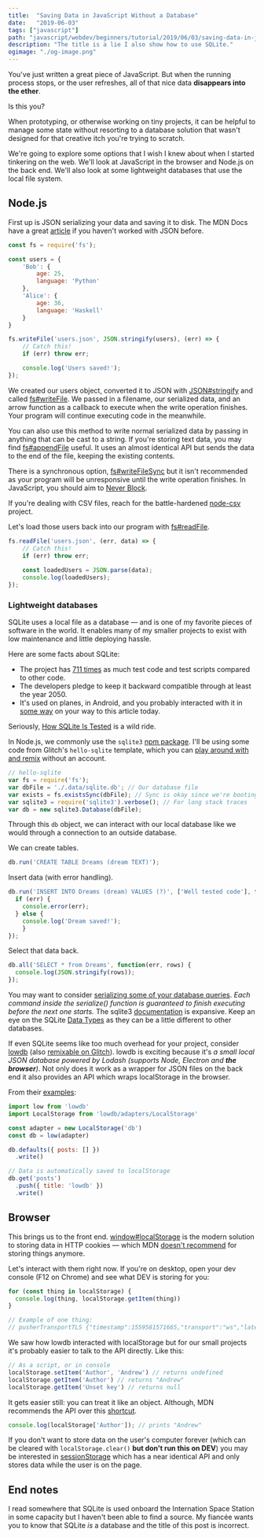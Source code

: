 ```yaml
---
title:  "Saving Data in JavaScript Without a Database"
date:   "2019-06-03"
tags: ["javascript"]
path: "javascript/webdev/beginners/tutorial/2019/06/03/saving-data-in-javascript-without-a-database.html"
description: "The title is a lie I also show how to use SQLite."
ogimage: "./og-image.png"
---
```


You've just written a great piece of JavaScript. But when the running process stops, or the user refreshes, all of that nice data **disappears into the ether**.

Is this you?

When prototyping, or otherwise working on tiny projects, it can be helpful to manage some state without resorting to a database solution that wasn't designed for that creative itch you're trying to scratch.

We're going to explore some options that I wish I knew about when I started tinkering on the web. We'll look at JavaScript in the browser and Node.js on the back end. We'll also look at some lightweight databases that use the local file system.

## Node.js

First up is JSON serializing your data and saving it to disk. The MDN Docs have a great [article](https://developer.mozilla.org/en-US/docs/Learn/JavaScript/Objects/JSON) if you haven't worked with JSON before.

```javascript
const fs = require('fs');

const users = {
    'Bob': {
        age: 25,
        language: 'Python'
    },
    'Alice': {
        age: 36,
        language: 'Haskell'
    }
}

fs.writeFile('users.json', JSON.stringify(users), (err) => {  
    // Catch this!
    if (err) throw err;

    console.log('Users saved!');
});
```

We created our users object, converted it to JSON with [JSON#stringify](https://developer.mozilla.org/en-US/docs/Web/JavaScript/Reference/Global_Objects/JSON/stringify) and called [fs#writeFile](https://nodejs.org/api/fs.html#fs_fs_writefile_file_data_options_callback). We passed in a filename, our serialized data, and an arrow function as a callback to execute when the write operation finishes. Your program will continue executing code in the meanwhile.

You can also use this method to write normal serialized data by passing in anything that can be cast to a string. If you're storing text data, you may find [fs#appendFile](https://nodejs.org/api/fs.html#fs_fs_appendfile_path_data_options_callback) useful. It uses an almost identical API but sends the data to the end of the file, keeping the existing contents.

There is a synchronous option, [fs#writeFileSync](https://nodejs.org/api/fs.html#fs_fs_writefilesync_file_data_options) but it isn't recommended as your program will be unresponsive until the write operation finishes. In JavaScript, you should aim to [Never Block](https://developer.mozilla.org/en-US/docs/Web/JavaScript/EventLoop#Never_blocking).

If you're dealing with CSV files, reach for the battle-hardened [node-csv](https://github.com/adaltas/node-csv) project.

Let's load those users back into our program with [fs#readFile](https://nodejs.org/api/fs.html#fs_fs_readfile_path_options_callback).

```javascript
fs.readFile('users.json', (err, data) => {
    // Catch this!
    if (err) throw err;
  
    const loadedUsers = JSON.parse(data);
    console.log(loadedUsers);
});
```

### Lightweight databases

SQLite uses a local file as a database — and is one of my favorite pieces of software in the world. It enables many of my smaller projects to exist with low maintenance and little deploying hassle.

Here are some facts about SQLite:
- The project has [711 times](https://www.sqlite.org/testing.html) as much test code and test scripts compared to other code.
- The developers pledge to keep it backward compatible through at least the year 2050.
- It's used on planes, in Android, and you probably interacted with it in [some way](https://www.sqlite.org/famous.html) on your way to this article today.

Seriously, [How SQLite Is Tested](https://www.sqlite.org/testing.html) is a wild ride.

In Node.js, we commonly use the `sqlite3` [npm package](https://www.npmjs.com/package/sqlite3). I'll be using some code from Glitch's `hello-sqlite` template, which you can [play around with and remix](https://glitch.com/edit/#!/remix/hello-sqlite) without an account.

```javascript
// hello-sqlite
var fs = require('fs');
var dbFile = './.data/sqlite.db'; // Our database file
var exists = fs.existsSync(dbFile); // Sync is okay since we're booting up
var sqlite3 = require('sqlite3').verbose(); // For long stack traces
var db = new sqlite3.Database(dbFile);
```

Through this `db` object, we can interact with our local database like we would through a connection to an outside database.

We can create tables.

```javascript
db.run('CREATE TABLE Dreams (dream TEXT)');
```

Insert data (with error handling).

```javascript
db.run('INSERT INTO Dreams (dream) VALUES (?)', ['Well tested code'], function(err) {
  if (err) {
    console.error(err);
  } else {
    console.log('Dream saved!');
    }
});
```

Select that data back.

```javascript
db.all('SELECT * from Dreams', function(err, rows) {
  console.log(JSON.stringify(rows));
});
```

You may want to consider [serializing some of your database queries](https://stackoverflow.com/a/42946402). _Each command inside the serialize() function is guaranteed to finish executing before the next one starts._ The sqlite3 [documentation](https://github.com/mapbox/node-sqlite3/wiki) is expansive. Keep an eye on the SQLite [Data Types](https://www.sqlite.org/datatype3.html) as they can be a little different to other databases.

If even SQLite seems like too much overhead for your project, consider [lowdb](https://github.com/typicode/lowdb) (also [remixable on Glitch](https://glitch.com/edit/#!/low-db)). lowdb is exciting because it's _a small local JSON database powered by Lodash (supports Node, Electron and **the browser**)_. Not only does it work as a wrapper for JSON files on the back end it also provides an API which wraps localStorage in the browser.

From their [examples](https://github.com/typicode/lowdb/tree/master/examples#browser):

```javascript
import low from 'lowdb'
import LocalStorage from 'lowdb/adapters/LocalStorage'

const adapter = new LocalStorage('db')
const db = low(adapter)

db.defaults({ posts: [] })
  .write()

// Data is automatically saved to localStorage
db.get('posts')
  .push({ title: 'lowdb' })
  .write()
```

## Browser

This brings us to the front end. [window#localStorage](https://developer.mozilla.org/en-US/docs/Web/API/Window/localStorage) is the modern solution to storing data in HTTP cookies — which MDN [doesn't recommend](https://developer.mozilla.org/en-US/docs/Learn/JavaScript/Client-side_web_APIs/Client-side_storage#Old_fashioned_cookies) for storing things anymore.

Let's interact with them right now. If you're on desktop, open your dev console (F12 on Chrome) and see what DEV is storing for you:

```javascript
for (const thing in localStorage) {
  console.log(thing, localStorage.getItem(thing))
}

// Example of one thing:
// pusherTransportTLS {"timestamp":1559581571665,"transport":"ws","latency":543}
```

We saw how lowdb interacted with localStorage but for our small projects it's probably easier to talk to the API directly. Like this:

```javascript
// As a script, or in console
localStorage.setItem('Author', 'Andrew') // returns undefined
localStorage.getItem('Author') // returns "Andrew"
localStorage.getItem('Unset key') // returns null
```

It gets easier still: you can treat it like an object. Although, MDN recommends the API over this [shortcut](https://developer.mozilla.org/en-US/docs/Web/API/Web_Storage_API/Using_the_Web_Storage_API#Basic_concepts).

```javascript
console.log(localStorage['Author']); // prints "Andrew"
```

If you don't want to store data on the user's computer forever (which can be cleared with `localStorage.clear()` **but don't run this on DEV**) you may be interested in [sessionStorage](https://developer.mozilla.org/en-US/docs/Web/API/Window/sessionStorage) which has a near identical API and only stores data while the user is on the page.

## End notes

I read somewhere that SQLite is used onboard the Internation Space Station in some capacity but I haven't been able to find a source. My fiancée wants you to know that SQLite _is_ a database and the title of this post is incorrect.
